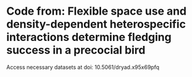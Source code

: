 # Code from: Flexible space use and density-dependent heterospecific interactions determine fledging success in a precocial bird 

Access necessary datasets at doi: 10.5061/dryad.x95x69pfq
